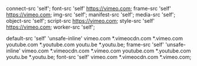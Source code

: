 connect-src 'self';
font-src 'self' https://vimeo.com;
frame-src 'self' https://vimeo.com;
img-src 'self';
manifest-src 'self';
media-src 'self';
object-src 'self';
script-src https://vimeo.com;
style-src 'self' https://vimeo.com;
worker-src 'self';

default-src 'self' 'unsafe-inline' vimeo.com *.vimeocdn.com *.vimeo.com youtube.com *.youtube.com youtu.be *.youtu.be;
frame-src 'self' 'unsafe-inline' vimeo.com *.vimeocdn.com *.vimeo.com youtube.com *.youtube.com youtu.be *.youtu.be;
font-src 'self' vimeo.com *.vimeocdn.com *.vimeo.com;